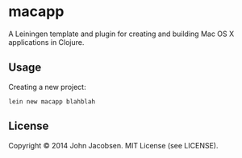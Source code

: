 # macapp

A Leiningen template and plugin for creating and building Mac OS X applications in Clojure.

## Usage

Creating a new project:

    lein new macapp blahblah

## License

Copyright © 2014 John Jacobsen.  MIT License (see LICENSE).
